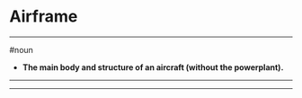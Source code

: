 # Airframe
---
#noun
- **The main body and structure of an aircraft (without the powerplant).**
---
---
